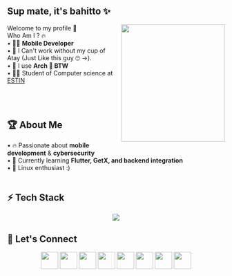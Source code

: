 ## Sup mate, it's bahitto ✨
<img src="https://i.gifer.com/Atll.gif" width="240" height="271" align="right"/>

Welcome to my profile 👋
 <br />
Who Am I ? 🔥 <br />
• 🧑‍💻 **Mobile Developer** <br />
• 🍵 I Can't work without my cup of Atay (Just Like this guy 🙄 ->). <br />
• 🐧 I use **Arch  BTW** <br />
• 🧑‍🎓 Student of Computer science at [ESTIN](https://estin.dz/) <br />
<br /><br /><br />

## 🏆 About Me  
• 🔥 Passionate about **mobile development** & **cybersecurity** <br />
• 🎯 Currently learning **Flutter, GetX, and backend integration** <br />
• 🐧 Linux enthusiast :) <br />
<br />

## ⚡ Tech Stack 
<p align="center">
  <a href="https://skillicons.dev">
    <img src="https://skillicons.dev/icons?i=arch,linux,dart,flutter,firebase,gradle,django,mysql,sqlite,git,github,bash,docker,c,py,selenium" />
  </a>
</p>

## 💬 Let's Connect  
<p align="center">
  <a href="https://linkedin.com/in/your-profile"><img src="https://skillicons.dev/icons?i=linkedin" height="40"></a>
  <a href="https://twitter.com/your-handle"><img src="https://skillicons.dev/icons?i=twitter" height="40"></a>
  <a href="mailto:your-email@gmail.com"><img src="https://skillicons.dev/icons?i=gmail" height="40"></a>
  <a href="https://discordapp.com/users/your-id"><img src="https://skillicons.dev/icons?i=discord" height="40"></a>
  <a href="https://github.com/your-github-username"><img src="https://skillicons.dev/icons?i=github" height="40"></a>
  <a href="https://instagram.com/your-handle"><img src="https://skillicons.dev/icons?i=instagram" height="40"></a>
  <a href="https://youtube.com/@your-channel"><img src="https://skillicons.dev/icons?i=youtube" height="40"></a>
  <a href="https://t.me/your-handle"><img src="https://skillicons.dev/icons?i=telegram" height="40"></a>
</p>


